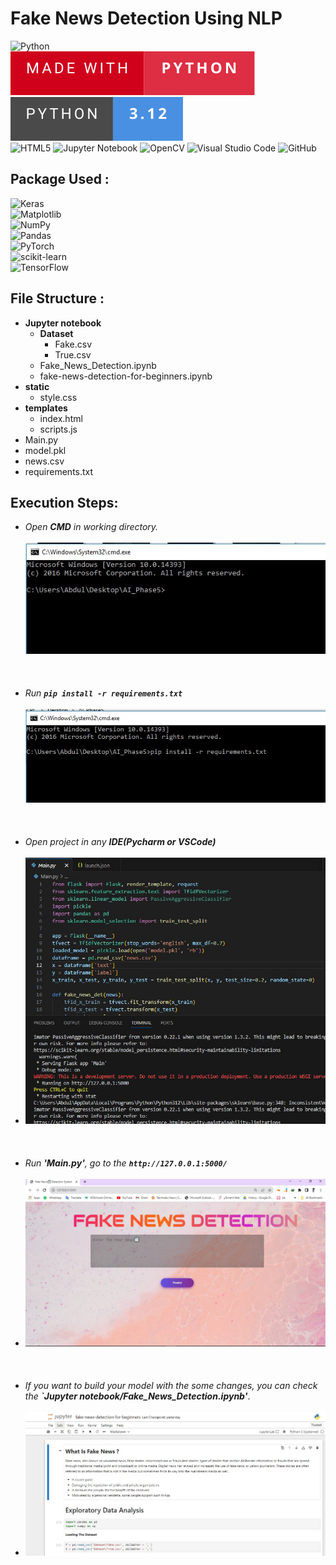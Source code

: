 # Fake News Detection Using NLP

![Python](https://img.shields.io/badge/python-3670A0?style=for-the-badge&logo=python&logoColor=ffdd54)<br>
<img title="a title" alt="Alt text" src="https://raw.githubusercontent.com/Abdurrahimgithub/AI_Phase/b7e7a89d2673977274540fbdf524d71a342a0b6c/AI_Phase5/Source%20Code/Image/Made%20With%20-Python-.svg">
<img title="a title" alt="Alt text" src="https://raw.githubusercontent.com/Abdurrahimgithub/AI_Phase/ca6267eb42122254754c02b82400abbfe7615341/AI_Phase5/Source%20Code/Image/Python-3.12-.svg"><br>
![HTML5](https://img.shields.io/badge/html5-%23E34F26.svg?style=for-the-badge&logo=html5&logoColor=white)
![Jupyter Notebook](https://img.shields.io/badge/jupyter-%23FA0F00.svg?style=for-the-badge&logo=jupyter&logoColor=white)
![OpenCV](https://img.shields.io/badge/opencv-%23white.svg?style=for-the-badge&logo=opencv&logoColor=white)
![Visual Studio Code](https://img.shields.io/badge/Visual%20Studio%20Code-0078d7.svg?style=for-the-badge&logo=visual-studio-code&logoColor=white)
![GitHub](https://img.shields.io/badge/github-%23121011.svg?style=for-the-badge&logo=github&logoColor=white)

## Package Used :
![Keras](https://img.shields.io/badge/Keras-%23D00000.svg?style=for-the-badge&logo=Keras&logoColor=white)<br>
![Matplotlib](https://img.shields.io/badge/Matplotlib-%23ffffff.svg?style=for-the-badge&logo=Matplotlib&logoColor=black)<br>
![NumPy](https://img.shields.io/badge/numpy-%23013243.svg?style=for-the-badge&logo=numpy&logoColor=white)<br>
![Pandas](https://img.shields.io/badge/pandas-%23150458.svg?style=for-the-badge&logo=pandas&logoColor=white)<br>
![PyTorch](https://img.shields.io/badge/PyTorch-%23EE4C2C.svg?style=for-the-badge&logo=PyTorch&logoColor=white)<br>
![scikit-learn](https://img.shields.io/badge/scikit--learn-%23F7931E.svg?style=for-the-badge&logo=scikit-learn&logoColor=white)<br>
![TensorFlow](https://img.shields.io/badge/TensorFlow-%23FF6F00.svg?style=for-the-badge&logo=TensorFlow&logoColor=white)<br>

## File Structure : 

 - **Jupyter notebook**
    * **Dataset**
        - Fake.csv
        - True.csv
    * Fake_News_Detection.ipynb
    * fake-news-detection-for-beginners.ipynb
- **static**
    * style.css
- **templates**
    * index.html
    * scripts.js
- Main.py
- model.pkl
- news.csv
- requirements.txt

## Execution Steps:

- *Open **CMD** in working directory.* <br><br>
  <img title="a title" alt="Alt text" src="https://github.com/Abdurrahimgithub/AI_Phase/blob/main/AI_Phase5/Source%20Code/Image/Phase5/11.JPG?raw=true"><br><br><br><br>
- *Run **`pip install -r requirements.txt`*** <br><br>
  <img title="a title" alt="Alt text" src="https://github.com/Abdurrahimgithub/AI_Phase/blob/main/AI_Phase5/Source%20Code/Image/Phase5/pip.JPG?raw=true"><br><br><br><br>
- *Open project in any **IDE(Pycharm or VSCode)*** <br><br>
- <img title="a title" alt="Alt text" src="https://github.com/Abdurrahimgithub/AI_Phase/blob/main/AI_Phase5/Source%20Code/Image/Phase5/3.JPG?raw=true"><br><br><br><br>
- *Run **'Main.py'**, go to the **`http://127.0.0.1:5000/`*** <br><br>
- <img title="a title" alt="Alt text" src="https://github.com/Abdurrahimgithub/AI_Phase/blob/main/AI_Phase5/Source%20Code/Image/Phase5/4.JPG?raw=true"><br><br><br><br>
- *If you want to build your model with the some changes, you can check the **`Jupyter notebook/Fake_News_Detection.ipynb'***. <br><br>
- <img title="a title" alt="Alt text" src="https://github.com/Abdurrahimgithub/AI_Phase/blob/main/AI_Phase5/Source%20Code/Image/Phase5/5.JPG?raw=true"><br><br><br><br>

  
